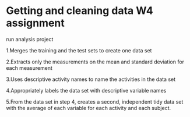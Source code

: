 # Getting and cleaning data W4 assignment
run analysis project

1.Merges the training and the test sets to create one data set  

2.Extracts only the measurements on the mean and standard deviation for each measurement

3.Uses descriptive activity names to name the activities in the data set  

4.Appropriately labels the data set with descriptive variable names  

5.From the data set in step 4, creates a second, independent tidy data set with the average of each variable for each activity and each subject.
